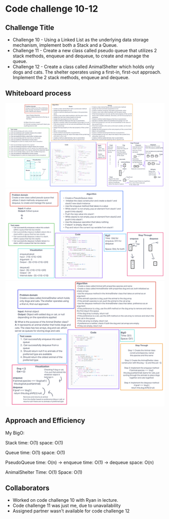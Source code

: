 # Code challenge 10-12

## Challenge Title

- Challenge 10 - Using a Linked List as the underlying data storage mechanism, implement both a Stack and a Queue.
- Challenge 11 - Create a new class called pseudo queue that utilizes 2 stack methods, enqueue and dequeue, to create and manage the queue.
- Challenge 12 - Create a class called AnimalShelter which holds only dogs and cats.
The shelter operates using a first-in, first-out approach. Implement the 2 stack methods, enqueue and dequeue.

## Whiteboard process

![Code challenge 10](../whiteboard-images/whiteboard10.png)
![Code challenge 11](../whiteboard-images/whiteboard11.png)
![Code challenge 12](../whiteboard-images/whiteboard12.png)

## Approach and Efficiency

My BigO:

Stack
time: O(1)
space: O(1)

Queue
time: O(1)
space: O(1)

PseudoQueue
time: O(n) -> enqueue
time: O(1) -> dequeue
space: O(n)

AnimalShelter
Time: O(1)
Space: O(1)

## Collaborators

- Worked on code challenge 10 with Ryan in lecture.
- Code challenge 11 was just me, due to unavailability
- Assigned partner wasn't available for code challenge 12
